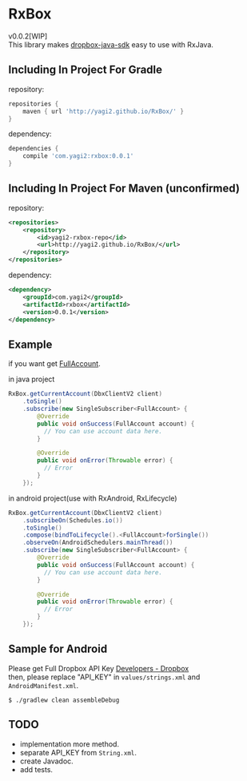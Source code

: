 # RxBox
v0.0.2[WIP]  
This library makes [dropbox-java-sdk](https://github.com/dropbox/dropbox-sdk-java) easy to use with RxJava.  

## Including In Project For Gradle
  
repository:    
  
```gradle
repositories {
    maven { url 'http://yagi2.github.io/RxBox/' }
}
```

dependency:    
  
``` gradle
dependencies {
    compile 'com.yagi2:rxbox:0.0.1'
}
```

## Including In Project For Maven (unconfirmed)  
  
repository:

```xml
<repositories>
    <repository>
        <id>yagi2-rxbox-repo</id>
        <url>http://yagi2.github.io/RxBox/</url>
    </repository>
</repositories>
```

dependency:

```xml
<dependency>
    <groupId>com.yagi2</groupId>
    <artifactId>rxbox</artifactId>
    <version>0.0.1</version>
</dependency>
```

## Example
if you want get [FullAccount](https://dropbox.github.io/dropbox-sdk-java/api-docs/v2.1.x/com/dropbox/core/v2/users/FullAccount.html).
  
in java project  

```java
RxBox.getCurrentAccount(DbxClientV2 client)
    .toSingle()
    .subscribe(new SingleSubscriber<FullAccount> {
        @Override
        public void onSuccess(FullAccount account) {
          // You can use account data here.
        }

        @Override
        public void onError(Throwable error) {
          // Error
        }
    }); 
```

in android project(use with RxAndroid, RxLifecycle)  

```java
RxBox.getCurrentAccount(DbxClientV2 client)
    .subscribeOn(Schedules.io())
    .toSingle()
    .compose(bindToLifecycle().<FullAccount>forSingle())
    .observeOn(AndroidSchedulers.mainThread())
    .subscribe(new SingleSubscriber<FullAccount> {
        @Override
        public void onSuccess(FullAccount account) {
          // You can use account data here.
        }

        @Override
        public void onError(Throwable error) {
          // Error
        }
    });
```

## Sample for Android
Please get Full Dropbox API Key [Developers - Dropbox](https://www.dropbox.com/developers/apps/create)  
then, please replace "API_KEY" in `values/strings.xml` and `AndroidManifest.xml`.

```gradlew
$ ./gradlew clean assembleDebug
```  

## TODO

* implementation more method.
* separate API_KEY from `String.xml`.
* create Javadoc.
* add tests.